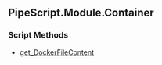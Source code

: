## PipeScript.Module.Container


### Script Methods


* [get_DockerFileContent](get_DockerFileContent.md)
